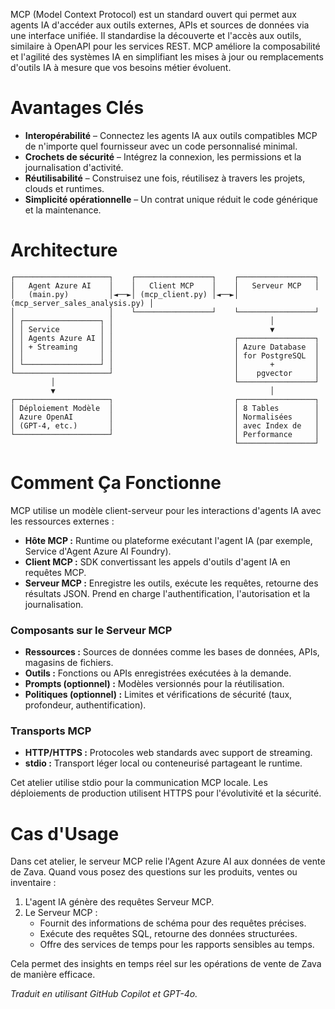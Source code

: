MCP (Model Context Protocol) est un standard ouvert qui permet aux agents IA d'accéder aux outils externes, APIs et sources de données via une interface unifiée. Il standardise la découverte et l'accès aux outils, similaire à OpenAPI pour les services REST. MCP améliore la composabilité et l'agilité des systèmes IA en simplifiant les mises à jour ou remplacements d'outils IA à mesure que vos besoins métier évoluent.

# Avantages Clés

- **Interopérabilité** – Connectez les agents IA aux outils compatibles MCP de n'importe quel fournisseur avec un code personnalisé minimal.  
- **Crochets de sécurité** – Intégrez la connexion, les permissions et la journalisation d'activité.  
- **Réutilisabilité** – Construisez une fois, réutilisez à travers les projets, clouds et runtimes.  
- **Simplicité opérationnelle** – Un contrat unique réduit le code générique et la maintenance.

# Architecture

```
┌─────────────────────┐    ┌─────────────────┐    ┌─────────────────┐
│   Agent Azure AI    │    │   Client MCP    │    │   Serveur MCP   │
│   (main.py)         │◄──►│ (mcp_client.py) │◄──►│ (mcp_server_sales_analysis.py) │
│                     │    └─────────────────┘    └─────────────────┘
│ ┌─────────────────┐ │                                   │
│ │ Service         │ │                                   ▼
│ │ Agents Azure AI │ │                           ┌─────────────────┐
│ │ + Streaming     │ │                           │ Azure Database  │
│ │                 │ │                           │ for PostgreSQL  │
│ └─────────────────┘ │                           │       +         │
└─────────────────────┘                           │    pgvector     │
         │                                        └─────────────────┘
         ▼                                                │
┌─────────────────────┐                           ┌─────────────────┐
│ Déploiement Modèle  │                           │ 8 Tables        │
│ Azure OpenAI        │                           │ Normalisées     │
│ (GPT-4, etc.)       │                           │ avec Index de   │
└─────────────────────┘                           │ Performance     │
                                                  └─────────────────┘
```

# Comment Ça Fonctionne

MCP utilise un modèle client-serveur pour les interactions d'agents IA avec les ressources externes :

- **Hôte MCP :** Runtime ou plateforme exécutant l'agent IA (par exemple, Service d'Agent Azure AI Foundry).  
- **Client MCP :** SDK convertissant les appels d'outils d'agent IA en requêtes MCP.  
- **Serveur MCP :** Enregistre les outils, exécute les requêtes, retourne des résultats JSON. Prend en charge l'authentification, l'autorisation et la journalisation.

### Composants sur le Serveur MCP

- **Ressources :** Sources de données comme les bases de données, APIs, magasins de fichiers.  
- **Outils :** Fonctions ou APIs enregistrées exécutées à la demande.  
- **Prompts (optionnel) :** Modèles versionnés pour la réutilisation.  
- **Politiques (optionnel) :** Limites et vérifications de sécurité (taux, profondeur, authentification).

### Transports MCP

- **HTTP/HTTPS :** Protocoles web standards avec support de streaming.  
- **stdio :** Transport léger local ou conteneurisé partageant le runtime.

Cet atelier utilise stdio pour la communication MCP locale. Les déploiements de production utilisent HTTPS pour l'évolutivité et la sécurité.

# Cas d'Usage

Dans cet atelier, le serveur MCP relie l'Agent Azure AI aux données de vente de Zava. Quand vous posez des questions sur les produits, ventes ou inventaire :

1. L'agent IA génère des requêtes Serveur MCP.  
2. Le Serveur MCP :  
    - Fournit des informations de schéma pour des requêtes précises.  
    - Exécute des requêtes SQL, retourne des données structurées.  
    - Offre des services de temps pour les rapports sensibles au temps.

Cela permet des insights en temps réel sur les opérations de vente de Zava de manière efficace.

*Traduit en utilisant GitHub Copilot et GPT-4o.*
